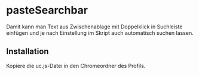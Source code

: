 # pasteSearchbar
Damit kann man Text aus Zwischenablage mit Doppelklick in Suchleiste einfügen und je nach Einstellung im Skript auch automatisch suchen lassen.


## Installation
Kopiere die uc.js-Datei in den Chromeordner des Profils.